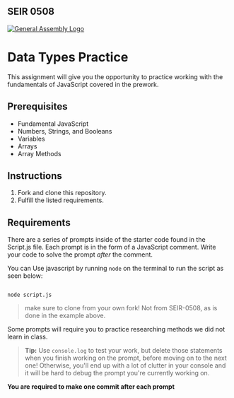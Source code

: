 ## SEIR 0508

[![General Assembly Logo](https://camo.githubusercontent.com/1a91b05b8f4d44b5bbfb83abac2b0996d8e26c92/687474703a2f2f692e696d6775722e636f6d2f6b6538555354712e706e67)](https://generalassemb.ly/education/web-development-immersive)

# Data Types Practice

This assignment will give you the opportunity to practice working with
the fundamentals of JavaScript covered in the prework.

## Prerequisites

* Fundamental JavaScript
* Numbers, Strings, and Booleans
* Variables
* Arrays
* Array Methods

## Instructions

1.  Fork and clone this repository.
1.  Fulfill the listed requirements.

## Requirements

There are a series of prompts inside of the starter code found in the Script.js file. Each
prompt is in the form of a JavaScript comment. Write your code to solve the
prompt *after* the comment.

You can Use javascript by running `node` on the terminal to run the script as seen below:

```

node script.js

```

> make sure to clone from your own fork! Not from SEIR-0508, as is done in the example above.

Some prompts will require you to practice researching methods we did not learn
in class.

> **Tip:** Use `console.log` to test your work, but delete those statements when you
> finish working on the prompt, before moving on to the next one! Otherwise,
> you'll end up with a lot of clutter in your console and it will be hard to
> debug the prompt you're currently working on.

**You are required to make one commit after each prompt**
